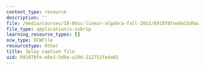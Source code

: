 ```yaml
---
content_type: resource
description: ''
file: /media/courses/18-06sc-linear-algebra-fall-2011/091078fee8e15d9aa19d212751fe4a01_yjBerM5jWsc.vtt
file_type: application/x-subrip
learning_resource_types: []
ocw_type: OCWFile
resourcetype: Other
title: 3play caption file
uid: 091078fe-e8e1-5d9a-a19d-212751fe4a01
---
```

